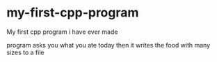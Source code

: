 # my-first-cpp-program
My first cpp program i have ever made

program asks you what you ate today then it writes the food with many sizes to a file
